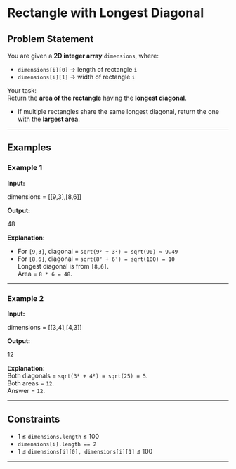 # Rectangle with Longest Diagonal

## Problem Statement
You are given a **2D integer array** `dimensions`, where:

- `dimensions[i][0]` → length of rectangle `i`
- `dimensions[i][1]` → width of rectangle `i`

Your task:  
Return the **area of the rectangle** having the **longest diagonal**.  

- If multiple rectangles share the same longest diagonal, return the one with the **largest area**.

---

## Examples

### Example 1
**Input:**  

dimensions = [[9,3],[8,6]]

**Output:**  

48

**Explanation:**  
- For `[9,3]`, diagonal = `sqrt(9² + 3²) = sqrt(90) ≈ 9.49`  
- For `[8,6]`, diagonal = `sqrt(8² + 6²) = sqrt(100) = 10`  
Longest diagonal is from `[8,6]`.  
Area = `8 * 6 = 48`.

---

### Example 2
**Input:**  

dimensions = [[3,4],[4,3]]

**Output:**  

12

**Explanation:**  
Both diagonals = `sqrt(3² + 4²) = sqrt(25) = 5`.  
Both areas = `12`.  
Answer = `12`.

---

## Constraints
- 1 ≤ `dimensions.length` ≤ 100  
- `dimensions[i].length == 2`  
- 1 ≤ `dimensions[i][0], dimensions[i][1]` ≤ 100  

---
